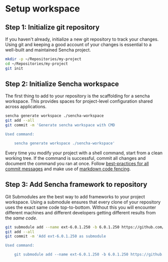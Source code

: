 # Setup workspace

## Step 1: Initialize git repository

If you haven't already, initialize a new git repository to track your changes. Using git and keeping a good account of your changes is essential to a well-built and maintained Sencha project.

```bash
mkdir -p ~/Repositories/my-project
cd ~/Repositories/my-project
git init
```

## Step 2: Initialize Sencha workspace

The first thing to add to your repository is the scaffolding for a sencha workspace. This provides spaces for project-level configuration shared across applications.

```bash
sencha generate workspace ./sencha-workspace
git add --all
git commit -m 'Generate sencha workspace with CMD

Used command:

    sencha generate workspace ./sencha-workspace'
```

Every time you modify your project with a shell command, start from a clean working tree. If the command is successful, commit all changes and document the command you ran at once. Follow [best-practices for all commit messages](http://chris.beams.io/posts/git-commit/) and make use of [markdown code fencing](https://guides.github.com/features/mastering-markdown/#example-code).

## Step 3: Add Sencha framework to repository

Git Submodules are the best way to add frameworks to your project workspace. Using a submodule ensures that every clone of your repository uses the exact same code top-to-bottom. Without this you will encounter different machines and different developers getting different results from the *same code*.
```bash
git submodule add --name ext-6.0.1.250 -b 6.0.1.250 https://github.com/JarvusInnovations/extjs.git sencha-workspace/ext-6.0.1.250
git add --all
git commit -m 'Add ext-6.0.1.250 as submodule

Used command:

    git submodule add --name ext-6.0.1.250 -b 6.0.1.250 https://github.com/JarvusInnovations/extjs.git sencha-workspace/ext-6.0.1.250'
```